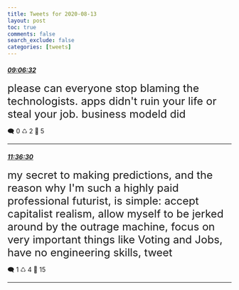 ```yaml
---
title: Tweets for 2020-08-13
layout: post
toc: true
comments: false
search_exclude: false
categories: [tweets]
---
```



#### <a href = "https://twitter.com/deepfates/status/1293926922267885569">*09:06:32*</a>

<font size="5">please can everyone stop blaming the technologists. apps didn't ruin your life or steal your job.  business modeld did</font>



🗨️ 0 ♺ 2 🤍  5   

---
    
#### <a href = "https://twitter.com/deepfates/status/1293964659477770241">*11:36:30*</a>

<font size="5">my secret to making predictions, and the reason why I'm such a highly paid professional futurist, is simple: accept capitalist realism, allow myself to be jerked around by the outrage machine, focus on very important things like Voting and Jobs, have no engineering skills, tweet</font>



🗨️ 1 ♺ 4 🤍  15   

---
    
            
